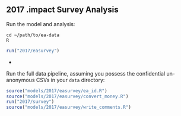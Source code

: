 ## 2017 .impact Survey Analysis

Run the model and analysis:

```
cd ~/path/to/ea-data
R
```

```R
run("2017/easurvey")
```

-

Run the full data pipeline, assuming you possess the confidential un-anonymous CSVs in your `data` directory:

```R
source("models/2017/easurvey/ea_id.R")
source("models/2017/easurvey/convert_money.R")
run("2017/survey")
source("models/2017/easurvey/write_comments.R")
```
